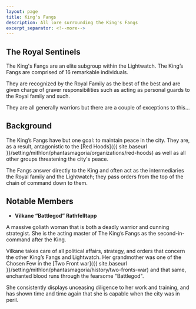 ```yaml
---
layout: page
title: King's Fangs
description: All lore surrounding the King's Fangs
excerpt_separator: <!--more-->
---
```


## The Royal Sentinels
The King's Fangs are an elite subgroup within the Lightwatch. The King’s Fangs are comprised of 16 remarkable individuals.

They are recognized by the Royal Family as the best of the best and are given charge of graver responsibilities such as acting as personal guards to the Royal family and such.

<!--more-->

They are all generally warriors but there are a couple of exceptions to this...

## Background
The King’s Fangs have but one goal: to maintain peace in the city. They are, as a result, antagonistic to the [Red Hoods]({{ site.baseurl }}/setting/mithlon/phantasmagoria/organizations/red-hoods) as well as all other groups threatening the city's peace.

The Fangs answer directly to the King and often act as the intermediaries the Royal family and the Lightwatch; they pass orders from the top of the chain of command down to them.

## Notable Members
- <strong>Vilkane “Battlegod” Rathfelltapp</strong>

A massive goliath woman that is both a deadly warrior and cunning strategist. She is the acting master of The King’s Fangs as the second-in-command after the King.

Vilkane takes care of all political affairs, strategy, and orders that concern the other King’s Fangs and Lightwatch. Her grandmother was one of the Chosen Few in the [Two Front war]({{ site.baseurl }}/setting/mithlon/phantasmagoria/history/two-fronts-war) and that same, enchanted blood runs through the fearsome "Battlegod".

She consistently displays unceasing diligence to her work and training, and has shown time and time again that she is capable when the city was in peril.
